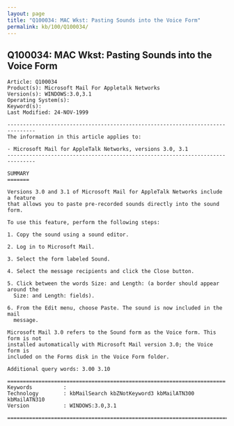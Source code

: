 ```yaml
---
layout: page
title: "Q100034: MAC Wkst: Pasting Sounds into the Voice Form"
permalink: kb/100/Q100034/
---
```


## Q100034: MAC Wkst: Pasting Sounds into the Voice Form

	Article: Q100034
	Product(s): Microsoft Mail For Appletalk Networks
	Version(s): WINDOWS:3.0,3.1
	Operating System(s): 
	Keyword(s): 
	Last Modified: 24-NOV-1999
	
	-------------------------------------------------------------------------------
	The information in this article applies to:
	
	- Microsoft Mail for AppleTalk Networks, versions 3.0, 3.1 
	-------------------------------------------------------------------------------
	
	SUMMARY
	=======
	
	Versions 3.0 and 3.1 of Microsoft Mail for AppleTalk Networks include a feature
	that allows you to paste pre-recorded sounds directly into the sound form.
	
	To use this feature, perform the following steps:
	
	1. Copy the sound using a sound editor.
	
	2. Log in to Microsoft Mail.
	
	3. Select the form labeled Sound.
	
	4. Select the message recipients and click the Close button.
	
	5. Click between the words Size: and Length: (a border should appear around the
	  Size: and Length: fields).
	
	6. From the Edit menu, choose Paste. The sound is now included in the mail
	  message.
	
	Microsoft Mail 3.0 refers to the Sound form as the Voice form. This form is not
	installed automatically with Microsoft Mail version 3.0; the Voice form is
	included on the Forms disk in the Voice Form folder.
	
	Additional query words: 3.00 3.10
	
	======================================================================
	Keywords          :  
	Technology        : kbMailSearch kbZNotKeyword3 kbMailATN300 kbMailATN310
	Version           : WINDOWS:3.0,3.1
	
	=============================================================================
	
